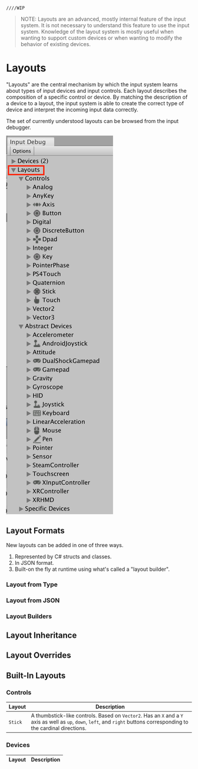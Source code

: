    ////WIP

>NOTE: Layouts are an advanced, mostly internal feature of the input system. It is not necessary to understand this feature to use the input system. Knowledge of the layout system is mostly useful when wanting to support custom devices or when wanting to modify the behavior of existing devices.

# Layouts

"Layouts" are the central mechanism by which the input system learns about types of input devices and input controls. Each layout describes the composition of a specific control or device. By matching the description of a device to a layout, the input system is able to create the correct type of device and interpret the incoming input data correctly.

The set of currently understood layouts can be browsed from the input debugger.

![Layouts in Debugger](Images/LayoutsInDebugger.png)

## Layout Formats

New layouts can be added in one of three ways.

1. Represented by C# structs and classes.
2. In JSON format.
3. Built-on the fly at runtime using what's called a "layout builder".

### Layout from Type

### Layout from JSON

### Layout Builders

## Layout Inheritance

## Layout Overrides

## Built-In Layouts

### Controls

|Layout|Description|
|------|-----------|
|`Stick`|A thumbstick-like controls. Based on `Vector2`. Has an `X` and a `Y` axis as well as `up`, `down`, `left`, and `right` buttons corresponding to the cardinal directions.|

### Devices

|Layout|Description|
|------|-----------|
